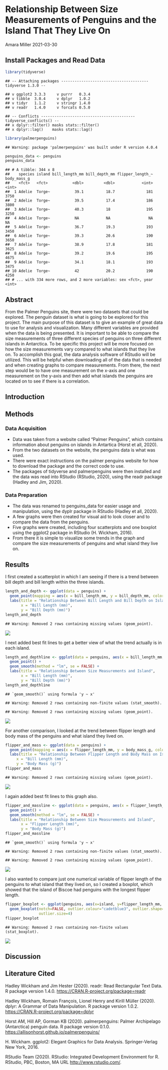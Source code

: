 Relationship Between Size Measurements of Penguins and the Island That
They Live On
================
Amara Miller
2021-03-30

## Install Packages and Read Data

``` r
library(tidyverse)
```

    ## -- Attaching packages --------------------------------------- tidyverse 1.3.0 --

    ## v ggplot2 3.3.3     v purrr   0.3.4
    ## v tibble  3.0.4     v dplyr   1.0.2
    ## v tidyr   1.1.2     v stringr 1.4.0
    ## v readr   1.4.0     v forcats 0.5.0

    ## -- Conflicts ------------------------------------------ tidyverse_conflicts() --
    ## x dplyr::filter() masks stats::filter()
    ## x dplyr::lag()    masks stats::lag()

``` r
library(palmerpenguins)
```

    ## Warning: package 'palmerpenguins' was built under R version 4.0.4

``` r
penguins_data <- penguins
penguins_data
```

    ## # A tibble: 344 x 8
    ##    species island bill_length_mm bill_depth_mm flipper_length_~ body_mass_g
    ##    <fct>   <fct>           <dbl>         <dbl>            <int>       <int>
    ##  1 Adelie  Torge~           39.1          18.7              181        3750
    ##  2 Adelie  Torge~           39.5          17.4              186        3800
    ##  3 Adelie  Torge~           40.3          18                195        3250
    ##  4 Adelie  Torge~           NA            NA                 NA          NA
    ##  5 Adelie  Torge~           36.7          19.3              193        3450
    ##  6 Adelie  Torge~           39.3          20.6              190        3650
    ##  7 Adelie  Torge~           38.9          17.8              181        3625
    ##  8 Adelie  Torge~           39.2          19.6              195        4675
    ##  9 Adelie  Torge~           34.1          18.1              193        3475
    ## 10 Adelie  Torge~           42            20.2              190        4250
    ## # ... with 334 more rows, and 2 more variables: sex <fct>, year <int>

## Abstract

From the Palmer Penguins site, there were two datasets that could be
explored. The penguin dataset is what is going to be explored for this
project. The main purpose of this dataset is to give an example of great
data to use for analysis and visualization. Many different variables are
provided when the data is being presented. It is important to be able to
compare the size measurements of three different species of penguins on
three different islands in Antarctica. To be specific this project will
be more focused on how the size measurements vary compared to what
islands that they live on. To accomplish this goal, the data analysis
software of RStudio will be utilized. This will be helpful when
downloading all of the data that is needed and when creating graphs to
compare measurements. From there, the next step would be to have one
measurement on the x-axis and one measurement on the y-axis and then add
what islands the penguins are located on to see if there is a
correlation.

## Introduction

## Methods

### Data Acquisition

  - Data was taken from a website called “Palmer Penguins”, which
    contains information about penguins on islands in Antartica (Horst
    et all, 2020).
  - From the two datasets on the website, the penguins data is what was
    used.
  - There were exact instructions on the palmer penguins website for how
    to download the package and the correct code to use.
  - The packages of tidyverse and palmerpenguins were then installed and
    the data was read into RStudio (RStudio, 2020), using the readr
    package (Hadley and Jim, 2020).

### Data Preparation

  - The data was renamed to penguins\_data for easier usage and
    manipulation, using the dyplr package in RStudio (Hadley et all,
    2020).
  - A few graphs were then created for visual aid to look closer and to
    compare the data from the penguins.
  - Five graphs were created, including four scatterplots and one
    boxplot using the ggplot2 package in RStudio (H. Wickham, 2016).
  - From there it is simple to visualize some trends in the graph and
    compare the size measurements of penguins and what island they live
    on.

## Results

I first created a scatterplot in which I am seeing if there is a trend
between bill depth and bill length within the three islands.

``` r
length_and_depth <- ggplot(data = penguins) +
  geom_point(mapping = aes(x = bill_length_mm, y = bill_depth_mm, color = island)) +
  labs(title = "Relationship Between Bill Length and Bill Depth on Islands",
       x = "Bill Length (mm)",
       y = "Bill Depth (mm)")
length_and_depth
```

    ## Warning: Removed 2 rows containing missing values (geom_point).

![](README_files/figure-gfm/unnamed-chunk-2-1.png)<!-- -->

I next added best fit lines to get a better view of what the trend
actually is in each island.

``` r
length_and_depthline <- ggplot(data = penguins, aes(x = bill_length_mm, y = bill_depth_mm, color = island)) +
  geom_point() +
  geom_smooth(method = "lm", se = FALSE) +
  labs(title = "Relationship Between Size Measurements and Island",
       x = "Bill Length (mm)",
       y = "Bill Depth (mm)")
length_and_depthline
```

    ## `geom_smooth()` using formula 'y ~ x'

    ## Warning: Removed 2 rows containing non-finite values (stat_smooth).

    ## Warning: Removed 2 rows containing missing values (geom_point).

![](README_files/figure-gfm/unnamed-chunk-3-1.png)<!-- -->

For another comparison, I looked at the trend between flipper length and
body mass of the penguins and what island they lived on.

``` r
flipper_and_mass <- ggplot(data = penguins) +
  geom_point(mapping = aes(x = flipper_length_mm, y = body_mass_g, color = island)) +
  labs(title = "Relationship Between Flipper Length and Body Mass on Islands",
     x = "Bill Length (mm)",
     y = "Body Mass (g)")
flipper_and_mass
```

    ## Warning: Removed 2 rows containing missing values (geom_point).

![](README_files/figure-gfm/unnamed-chunk-4-1.png)<!-- -->

I again added best fit lines to this graph also.

``` r
flipper_and_massline <- ggplot(data = penguins, aes(x = flipper_length_mm, y = body_mass_g, color = island)) +
  geom_point() +
  geom_smooth(method = "lm", se = FALSE) +
  labs(title = "Relationship Between Size Measurements and Island",
       x = "Flipper Length (mm)",
       y = "Body Mass (g)")
flipper_and_massline
```

    ## `geom_smooth()` using formula 'y ~ x'

    ## Warning: Removed 2 rows containing non-finite values (stat_smooth).

    ## Warning: Removed 2 rows containing missing values (geom_point).

![](README_files/figure-gfm/unnamed-chunk-5-1.png)<!-- -->

I also wanted to compare just one numerical variable of flipper length
of the penguins to what island that they lived on, so I created a
boxplot, which showed that the island of Biscoe had penguins with the
longest flipper length.

``` r
flipper_boxplot <- ggplot(penguins, aes(x=island, y=flipper_length_mm, fill=island)) + 
  geom_boxplot(notch=FALSE, outlier.colour="cadetblue3", outlier.shape=8,
               outlier.size=4)
flipper_boxplot
```

    ## Warning: Removed 2 rows containing non-finite values (stat_boxplot).

![](README_files/figure-gfm/unnamed-chunk-6-1.png)<!-- -->

## Discussion

## Literature Cited

Hadley Wickham and Jim Hester (2020). readr: Read Rectangular Text Data.
R package version 1.4.0. <https://CRAN.R-project.org/package=readr>

Hadley Wickham, Romain François, Lionel Henry and Kirill Müller (2020).
dplyr: A Grammar of Data Manipulation. R package version 1.0.2.
<https://CRAN.R-project.org/package=dplyr>

Horst AM, Hill AP, Gorman KB (2020). palmerpenguins: Palmer Archipelago
(Antarctica) penguin data. R package version 0.1.0.
<https://allisonhorst.github.io/palmerpenguins/>

H. Wickham. ggplot2: Elegant Graphics for Data Analysis. Springer-Verlag
New York, 2016.

RStudio Team (2020). RStudio: Integrated Development Environment for R.
RStudio, PBC, Boston, MA URL <http://www.rstudio.com/>.
